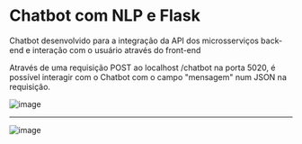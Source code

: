 # Chatbot com NLP e Flask
Chatbot desenvolvido para a integração da API dos microsserviços back-end e interação com o usuário através do front-end

Através de uma requisição POST ao localhost /chatbot na porta 5020, é possível interagir com o Chatbot com o campo "mensagem" num JSON na requisição.

![image](https://github.com/rsjronald0/chatbot-grupo1-sidi/assets/104457353/29cd6439-16c7-4b1b-bc45-5fbfad7b09e8)
***
![image](https://github.com/rsjronald0/chatbot-grupo1-sidi/assets/104457353/f9f5dd33-6cec-4a84-84fb-226597bd4617)
